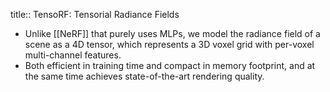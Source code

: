 title:: TensoRF: Tensorial Radiance Fields

- Unlike [[NeRF]] that purely uses MLPs, we model the radiance field of a scene as a 4D tensor, which represents a 3D voxel grid with per-voxel multi-channel features.
- Both efficient in training time and compact in memory footprint, and at the same time achieves state-of-the-art rendering quality.
